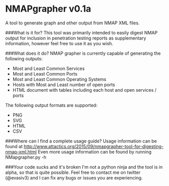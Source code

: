 # NMAPgrapher v0.1a
A tool to generate graph and other output from NMAP XML files. 

###What is it for?
This tool was primarily intended to easily digest NMAP output for inclusion in penetration testing reports as supplementary information, however feel free to use it as you wish.

###What does it do?
NMAP grapher is currently capable of generating the following outputs:
  - Most and Least Common Services
  - Most and Least Common Ports
  - Most and Least Common Operating Systems
  - Hosts with Most and Least number of open ports
  - HTML document with tables including each host and open services / ports

The following output formats are supported:
  - PNG
  - SVG
  - HTML
  - CSV

###Where can I find a complete usage guide?
Usage information can be found at http://www.attactics.org/2015/09/nmapgrapher-tool-for-digesting-nmap-xml.html
Even more usage information can be found by running NMapgrapher.py -h

###Your code sucks and it's broken
I'm not a python ninja and the tool is in alpha, so that is quite possible. Feel free to contact me on twitter (@evasiv3) and I can fix any bugs or issues you are experiencing.
